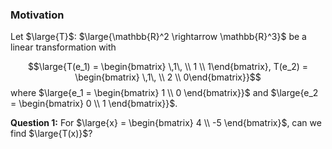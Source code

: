 ### Motivation

Let $\large{T}$: $\large{\mathbb{R}^2 \rightarrow \mathbb{R}^3}$ be a linear transformation with 

$$\large{T(e_1) = \begin{bmatrix} \,1\, \\ 1 \\ 1\end{bmatrix}, T(e_2) = \begin{bmatrix} \,1\, \\ 2 \\ 0\end{bmatrix}}$$
where $\large{e_1 = \begin{bmatrix} 1 \\ 0 \end{bmatrix}}$ and $\large{e_2 = \begin{bmatrix} 0 \\ 1 \end{bmatrix}}$.

**Question 1:** For $\large{x} = \begin{bmatrix} 4 \\ -5 \end{bmatrix}$, can we find $\large{T(x)}$? 